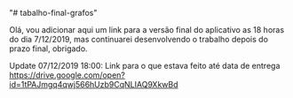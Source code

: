 "# tabalho-final-grafos" 


Olá, vou adicionar aqui um link para a versão final do aplicativo as 18 horas do dia 7/12/2019, mas continuarei desenvolvendo o trabalho depois do prazo final, obrigado.

Update 07/12/2019 18:00: Link para o que estava feito até data de entrega
https://drive.google.com/open?id=1tPAJmgq4qwj566hUzb9CqNLIAQ9XkwBd
